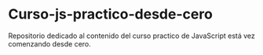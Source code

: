 # Curso-js-practico-desde-cero
Repositorio dedicado al contenido del curso practico de JavaScript está vez comenzando desde cero.
